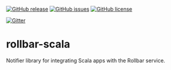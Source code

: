 [![GitHub release](https://img.shields.io/github/release/storecove/rollbar-scala.svg)](https://github.com/storecove/rollbar-scala/releases) [![GitHub issues](https://img.shields.io/github/issues/storecove/rollbar-scala.svg)](https://github.com/storecove/rollbar-scala/issues) [![GitHub license](https://img.shields.io/github/license/storecove/rollbar-scala.svg)](https://github.com/storecove/rollbar-scala/blob/master/LICENSE)

[![Gitter](https://badges.gitter.im/Join%20Chat.svg)](https://gitter.im/storecove/rollbar-scala?utm_source=badge&utm_medium=badge&utm_campaign=pr-badge)

# rollbar-scala
Notifier library for integrating Scala apps with the Rollbar service.
